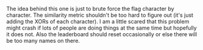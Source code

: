 The idea behind this one is just to brute force the flag character by character. The similarity metric shouldn't be too hard to figure out (it's just adding the XORs of each character). I am a little scared that this problem might crash if lots of people are doing things at the same time but hopefully it does not.
Also the leaderboard should reset occasionally or else there will be too many names on there.
